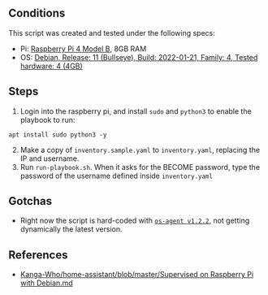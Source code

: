 ## Conditions
This script was created and tested under the following specs:
- Pi: [Raspberry Pi 4 Model B](https://www.raspberrypi.com/products/raspberry-pi-4-model-b/specifications/), 8GB RAM
- OS: [Debian, Release: 11 (Bullseye), Build: 2022-01-21, Family: 4, Tested hardware: 4 (4GB)](https://raspi.debian.net/tested-images/)

## Steps
1. Login into the raspberry pi, and install `sudo` and `python3` to enable the playbook to run:
```shell
apt install sudo python3 -y
```
2. Make a copy of `inventory.sample.yaml` to `inventory.yaml`, replacing the IP and username.
3. Run `run-playbook.sh`. When it asks for the BECOME password, type the password of the username defined inside `inventory.yaml`

## Gotchas
- Right now the script is hard-coded with [`os-agent v1.2.2`](https://github.com/home-assistant/os-agent/releases), not getting dynamically the latest version.


## References
- [Kanga-Who/home-assistant/blob/master/Supervised on Raspberry Pi with Debian.md](https://github.com/Kanga-Who/home-assistant/blob/master/Supervised%20on%20Raspberry%20Pi%20with%20Debian.md)
